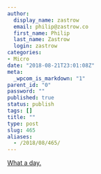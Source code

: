 ```yaml
---
author:
  display_name: zastrow
  email: philip@zastrow.co
  first_name: Philip
  last_name: Zastrow
  login: zastrow
categories:
- Micro
date: "2018-08-21T23:01:08Z"
meta:
  _wpcom_is_markdown: "1"
parent_id: "0"
password: ""
published: true
status: publish
tags: []
title: ""
type: post
slug: 465
aliases:
  - /2018/08/465/
---
```

<p><a href="https://www.vox.com/2018/8/21/17766146/michael-cohen-guilty-plea-paul-manafort-day-explained">What a day.</a></p>
